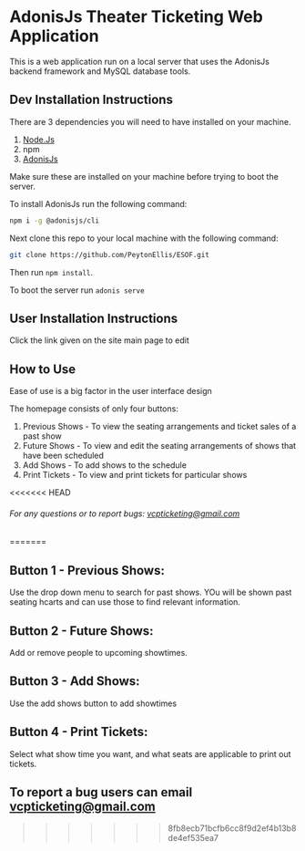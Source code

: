 # AdonisJs Theater Ticketing Web Application

This is a web application run on a local server that uses the AdonisJs backend framework and MySQL database tools.

## Dev Installation Instructions

There are 3 dependencies you will need to have installed on your machine.

1. [Node.Js](https://nodejs.org/en/download/)
2. npm
3. [AdonisJs](https://adonisjs.com/)

Make sure these are installed on your machine before trying to boot the server.

To install AdonisJs run the following command:

```bash
npm i -g @adonisjs/cli
```

Next clone this repo to your local machine with the following command:

```bash
git clone https://github.com/PeytonEllis/ESOF.git
```

Then run `npm install`.

To boot the server run `adonis serve`

## User Installation Instructions

Click the link given on the site main page to edit

## How to Use

Ease of use is a big factor in the user interface design

The homepage consists of only four buttons:

1. Previous Shows - To view the seating arrangements and ticket sales of a past show
2. Future Shows - To view and edit the seating arrangements of shows that have been scheduled
3. Add Shows - To add shows to the schedule
4. Print Tickets - To view and print tickets for particular shows

<<<<<<< HEAD


###### For any questions or to report bugs: vcpticketing@gmail.com
=======
## Button 1 - Previous Shows:

Use the drop down menu to search for past shows. YOu will be shown past seating hcarts and can use those to find relevant information.

## Button 2 - Future Shows: 

Add or remove people to upcoming showtimes.

## Button 3 - Add Shows: 

Use the add shows button to add showtimes

## Button 4 - Print Tickets:

Select what show time you want, and what seats are applicable to print out tickets.

## To report a bug users can email vcpticketing@gmail.com
>>>>>>> 8fb8ecb71bcfb6cc8f9d2ef4b13b8de4ef535ea7
